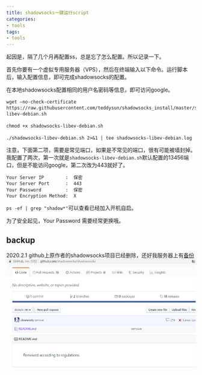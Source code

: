 ```yaml
---
title: shadowsocks一键运行script
categories:
- tools
tags:
- tools
---
```


起因是，隔了几个月再配置ss，总是忘了怎么配置。所以记录一下。

首先你要有一个虚拟专用服务器（VPS），然后在终端输入以下命令。运行脚本后，输入配置信息，即可完成shadowsocks的配置。

在本地shadowsocks配置相同的用户名密码等信息，即可访问google。
```
wget –no-check-certificate https://raw.githubusercontent.com/teddysun/shadowsocks_install/master/shadowsocks-libev-debian.sh

chmod +x shadowsocks-libev-debian.sh

./shadowsocks-libev-debian.sh 2>&1 | tee shadowsocks-libev-debian.log
```
注意，下面第二项，需要是常见端口，如果是不常见的端口，很有可能被墙封掉。我配置了两次，第一次就是`shadowsocks-libev-debian.sh`默认配置的13456端口，但是不能访问google，第二次改为443就好了。

```
Your Server IP        :  保密
Your Server Port      :  443
Your Password         :  保密
Your Encryption Method:  X
```
`ps -ef | grep "shadow*"`可以查看已经加入开机自启。

为了安全起见，Your Password 需要经常更换哦。

## backup
2020.2.1 github上原作者的shadowsocks项目已经删除，还好我服务器上有[备份](https://raw.githubusercontent.com/Whale3070/ctf-coding/master/network.sh)
![](https://raw.githubusercontent.com/Whale3070/Whale3070.github.io/master/images/01-30-06/10.PNG)



